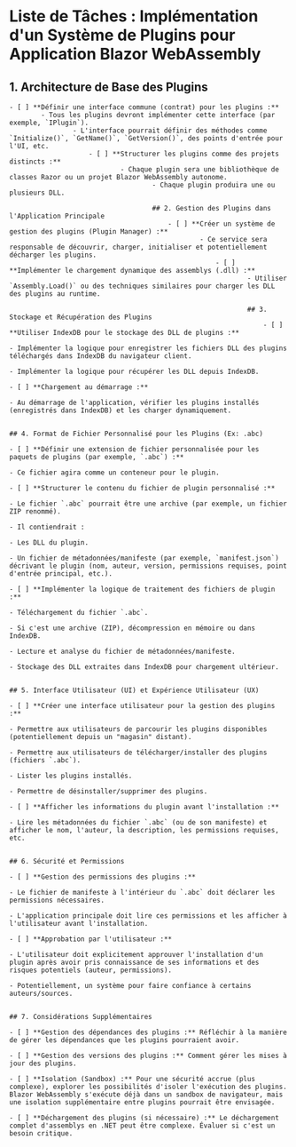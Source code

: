 # Liste de Tâches : Implémentation d'un Système de Plugins pour Application Blazor WebAssembly

## 1. Architecture de Base des Plugins
    - [ ] **Définir une interface commune (contrat) pour les plugins :**
            - Tous les plugins devront implémenter cette interface (par exemple, `IPlugin`).
                    - L'interface pourrait définir des méthodes comme `Initialize()`, `GetName()`, `GetVersion()`, des points d'entrée pour l'UI, etc.
                        - [ ] **Structurer les plugins comme des projets distincts :**
                                - Chaque plugin sera une bibliothèque de classes Razor ou un projet Blazor WebAssembly autonome.
                                        - Chaque plugin produira une ou plusieurs DLL.

                                        ## 2. Gestion des Plugins dans l'Application Principale
                                            - [ ] **Créer un système de gestion des plugins (Plugin Manager) :**
                                                    - Ce service sera responsable de découvrir, charger, initialiser et potentiellement décharger les plugins.
                                                        - [ ] **Implémenter le chargement dynamique des assemblys (.dll) :**
                                                                - Utiliser `Assembly.Load()` ou des techniques similaires pour charger les DLL des plugins au runtime.

                                                                ## 3. Stockage et Récupération des Plugins
                                                                    - [ ] **Utiliser IndexDB pour le stockage des DLL de plugins :**
                                                                            - Implémenter la logique pour enregistrer les fichiers DLL des plugins téléchargés dans IndexDB du navigateur client.
                                                                                    - Implémenter la logique pour récupérer les DLL depuis IndexDB.
                                                                                        - [ ] **Chargement au démarrage :**
                                                                                                - Au démarrage de l'application, vérifier les plugins installés (enregistrés dans IndexDB) et les charger dynamiquement.

                                                                                                ## 4. Format de Fichier Personnalisé pour les Plugins (Ex: .abc)
                                                                                                    - [ ] **Définir une extension de fichier personnalisée pour les paquets de plugins (par exemple, `.abc`) :**
                                                                                                            - Ce fichier agira comme un conteneur pour le plugin.
                                                                                                                - [ ] **Structurer le contenu du fichier de plugin personnalisé :**
                                                                                                                        - Le fichier `.abc` pourrait être une archive (par exemple, un fichier ZIP renommé).
                                                                                                                                - Il contiendrait :
                                                                                                                                            - Les DLL du plugin.
                                                                                                                                                        - Un fichier de métadonnées/manifeste (par exemple, `manifest.json`) décrivant le plugin (nom, auteur, version, permissions requises, point d'entrée principal, etc.).
                                                                                                                                                            - [ ] **Implémenter la logique de traitement des fichiers de plugin :**
                                                                                                                                                                    - Téléchargement du fichier `.abc`.
                                                                                                                                                                            - Si c'est une archive (ZIP), décompression en mémoire ou dans IndexDB.
                                                                                                                                                                                    - Lecture et analyse du fichier de métadonnées/manifeste.
                                                                                                                                                                                            - Stockage des DLL extraites dans IndexDB pour chargement ultérieur.

                                                                                                                                                                                            ## 5. Interface Utilisateur (UI) et Expérience Utilisateur (UX)
                                                                                                                                                                                                - [ ] **Créer une interface utilisateur pour la gestion des plugins :**
                                                                                                                                                                                                        - Permettre aux utilisateurs de parcourir les plugins disponibles (potentiellement depuis un "magasin" distant).
                                                                                                                                                                                                                - Permettre aux utilisateurs de télécharger/installer des plugins (fichiers `.abc`).
                                                                                                                                                                                                                        - Lister les plugins installés.
                                                                                                                                                                                                                                - Permettre de désinstaller/supprimer des plugins.
                                                                                                                                                                                                                                    - [ ] **Afficher les informations du plugin avant l'installation :**
                                                                                                                                                                                                                                            - Lire les métadonnées du fichier `.abc` (ou de son manifeste) et afficher le nom, l'auteur, la description, les permissions requises, etc.

                                                                                                                                                                                                                                            ## 6. Sécurité et Permissions
                                                                                                                                                                                                                                                - [ ] **Gestion des permissions des plugins :**
                                                                                                                                                                                                                                                        - Le fichier de manifeste à l'intérieur du `.abc` doit déclarer les permissions nécessaires.
                                                                                                                                                                                                                                                                - L'application principale doit lire ces permissions et les afficher à l'utilisateur avant l'installation.
                                                                                                                                                                                                                                                                    - [ ] **Approbation par l'utilisateur :**
                                                                                                                                                                                                                                                                            - L'utilisateur doit explicitement approuver l'installation d'un plugin après avoir pris connaissance de ses informations et des risques potentiels (auteur, permissions).
                                                                                                                                                                                                                                                                                    - Potentiellement, un système pour faire confiance à certains auteurs/sources.

                                                                                                                                                                                                                                                                                    ## 7. Considérations Supplémentaires
                                                                                                                                                                                                                                                                                        - [ ] **Gestion des dépendances des plugins :** Réfléchir à la manière de gérer les dépendances que les plugins pourraient avoir.
                                                                                                                                                                                                                                                                                            - [ ] **Gestion des versions des plugins :** Comment gérer les mises à jour des plugins.
                                                                                                                                                                                                                                                                                                - [ ] **Isolation (Sandbox) :** Pour une sécurité accrue (plus complexe), explorer les possibilités d'isoler l'exécution des plugins. Blazor WebAssembly s'exécute déjà dans un sandbox de navigateur, mais une isolation supplémentaire entre plugins pourrait être envisagée.
                                                                                                                                                                                                                                                                                                    - [ ] **Déchargement des plugins (si nécessaire) :** Le déchargement complet d'assemblys en .NET peut être complexe. Évaluer si c'est un besoin critique.

                                                                                                                                                                                                                                                                                                    